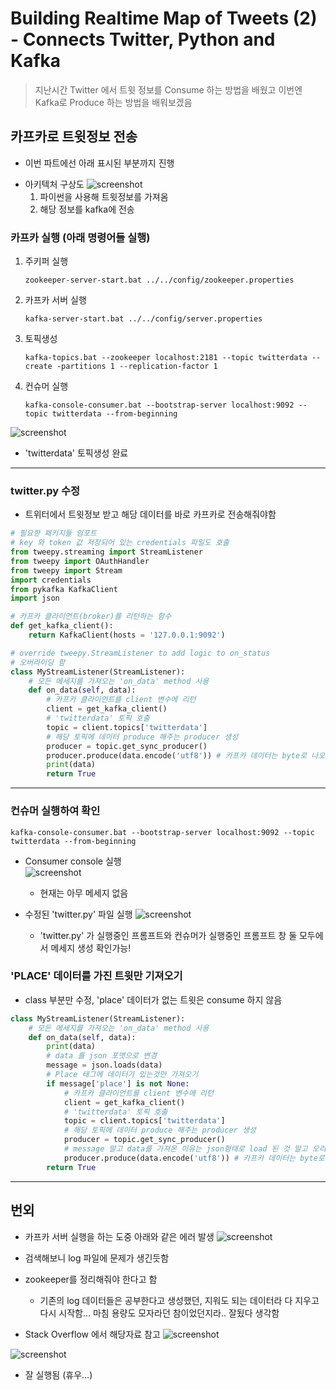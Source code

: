 # Building Realtime Map of Tweets (2) - Connects Twitter, Python and Kafka
> 지난시간 Twitter 에서 트윗 정보를 Consume 하는 방법을 배웠고 이번엔 Kafka로 Produce 하는 방법을 배워보겠음

## 카프카로 트윗정보 전송
- 이번 파트에선 아래 표시된 부분까지 진행
* 아키텍처 구상도
![screenshot](RMT_img/screenshot27.png)
  1. 파이썬을 사용해 트윗정보를 가져옴
  2. 해당 정보를 kafka에 전송


### 카프카 실행 (아래 명령어들 실행)
1. 주키퍼 실행
   ```linux
   zookeeper-server-start.bat ../../config/zookeeper.properties
   ```
2. 카프카 서버 실행
   ```linux
   kafka-server-start.bat ../../config/server.properties
   ```
3. 토픽생성
   ```linux
   kafka-topics.bat --zookeeper localhost:2181 --topic twitterdata --create -partitions 1 --replication-factor 1
   ```
4. 컨슈머 실행
    ```linux
    kafka-console-consumer.bat --bootstrap-server localhost:9092 --topic twitterdata --from-beginning
    ```

![screenshot](RMT_img/screenshot31.png) 
  - 'twitterdata' 토픽생성 완료  

---

### twitter.py 수정
- 트위터에서 트윗정보 받고 해당 데이터를 바로 카프카로 전송해줘야함

```python
# 필요한 패키지들 임포트
# key 와 token 값 저장되어 있는 credentials 파일도 호출
from tweepy.streaming import StreamListener
from tweepy import OAuthHandler
from tweepy import Stream
import credentials
from pykafka KafkaClient
import json

# 카프카 클라이언트(broker)를 리턴하는 함수
def get_kafka_client():
    return KafkaClient(hosts = '127.0.0.1:9092')

# override tweepy.StreamListener to add logic to on_status
# 오버라이딩 함
class MyStreamListener(StreamListener):
    # 모든 메세지를 가져오는 'on_data' method 사용
    def on_data(self, data):
        # 카프카 클라이언트를 client 변수에 리턴
        client = get_kafka_client()
        # 'twitterdata' 토픽 호출
        topic = client.topics['twitterdata']
        # 해당 토픽에 데이터 produce 해주는 producer 생성
        producer = topic.get_sync_producer()
        producer.produce(data.encode('utf8')) # 카프카 데이터는 byte로 나오기 떄문에 encode 필요
        print(data)
        return True
```

---

### 컨슈머 실행하여 확인
```linux
kafka-console-consumer.bat --bootstrap-server localhost:9092 --topic twitterdata --from-beginning
```
- Consumer console 실행   
![screenshot](RMT_img/screenshot32.png)     
  - 현재는 아무 메세지 없음 


- 수정된 'twitter.py' 파일 실행
![screenshot](RMT_img/screenshot33.png) 
  - 'twitter.py' 가 실행중인 프롬프트와 컨슈머가 실행중인 프롬프트 창 둘 모두에서 메세지 생성 확인가능!


### 'PLACE' 데이터를 가진 트윗만 기져오기
- class 부분만 수정, 'place' 데이터가 없는 트윗은 consume 하지 않음
```python
class MyStreamListener(StreamListener):
    # 모든 메세지를 가져오는 'on_data' method 사용
    def on_data(self, data):
        print(data)
        # data 를 json 포맷으로 변경
        message = json.loads(data)
        # Place 태그에 데이터가 있는것만 가져오기
        if message['place'] is not None:
            # 카프카 클라이언트를 client 변수에 리턴
            client = get_kafka_client()
            # 'twitterdata' 토픽 호출
            topic = client.topics['twitterdata']
            # 해당 토픽에 데이터 produce 해주는 producer 생성
            producer = topic.get_sync_producer()
            # message 말고 data를 가져온 이유는 json형태로 load 된 것 말고 오리지널 데이터를 가져오기 위해
            producer.produce(data.encode('utf8')) # 카프카 데이터는 byte로 나오기 떄문에 encode 필요
        return True
```

---


  

## 번외
- 카프카 서버 실행을 하는 도중 아래와 같은 에러 발생
![screenshot](RMT_img/screenshot28.png)   

- 검색해보니 log 파일에 문제가 생긴듯함
- zookeeper를 정리해줘야 한다고 함
  - 기존의 log 데이터들은 공부한다고 생성했던, 지워도 되는 데이터라 다 지우고 다시 시작함... 마침 용량도 모자라던 참이었던지라.. 잘됬다 생각함

- Stack Overflow 에서 해당자료 참고
![screenshot](RMT_img/screenshot29.png)   

![screenshot](RMT_img/screenshot30.png)   
- 잘 실행됨 (휴우...)


